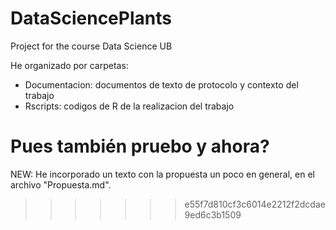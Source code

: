 # DataSciencePlants
Project for the course Data Science UB

He organizado por carpetas:
- Documentacion: documentos de texto de protocolo y contexto del trabajo
- Rscripts: codigos de R de la realizacion del trabajo

Pues también pruebo
y ahora?
=======
NEW: He incorporado un texto con la propuesta un poco en general, en el archivo "Propuesta.md".
>>>>>>> e55f7d810cf3c6014e2212f2dcdae9ed6c3b1509
